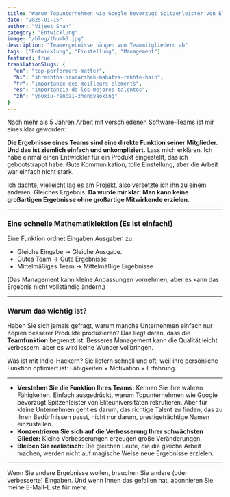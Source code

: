 ```yaml
---
title: "Warum Topunternehmen wie Google bevorzugt Spitzenleister von Eliteuniversitäten rekrutieren"
date: "2025-01-15"
author: "Vijeet Shah"
category: "Entwicklung"
image: "/blog/thumb3.jpg"
description: "Teamergebnisse hängen von Teammitgliedern ab"
tags: ["Entwicklung", "Einstellung", "Management"]
featured: true
translationSlugs: {
  "en": "top-performers-matter",
  "hi": "shreshtha-pradarshak-mahatva-rakhte-hain",
  "fr": "importance-des-meilleurs-elements",
  "es": "importancia-de-los-mejores-talentos",
  "zh": "youxiu-rencai-zhongyaoxing"
}
---
```


Nach mehr als 5 Jahren Arbeit mit verschiedenen Software-Teams ist mir eines klar geworden:

**Die Ergebnisse eines Teams sind eine direkte Funktion seiner Mitglieder. Und das ist ziemlich einfach und unkompliziert.** Lass mich erklären. Ich habe einmal einen Entwickler für ein Produkt eingestellt, das ich gebootstrappt habe. Gute Kommunikation, tolle Einstellung, aber die Arbeit war einfach nicht stark.

Ich dachte, vielleicht lag es am Projekt, also versetzte ich ihn zu einem anderen. Gleiches Ergebnis. **Da wurde mir klar: Man kann keine großartigen Ergebnisse ohne großartige Mitwirkende erzielen.**

---

### Eine schnelle Mathematiklektion (Es ist einfach!)

Eine Funktion ordnet Eingaben Ausgaben zu.
- Gleiche Eingabe → Gleiche Ausgabe.
- Gutes Team → Gute Ergebnisse
- Mittelmäßiges Team → Mittelmäßige Ergebnisse

(Das Management kann kleine Anpassungen vornehmen, aber es kann das Ergebnis nicht vollständig ändern.)

---

### Warum das wichtig ist?

Haben Sie sich jemals gefragt, warum manche Unternehmen einfach nur Kopien besserer Produkte produzieren? Das liegt daran, dass die **Teamfunktion** begrenzt ist. Besseres Management kann die Qualität leicht verbessern, aber es wird keine Wunder vollbringen.

Was ist mit Indie-Hackern? Sie liefern schnell und oft, weil ihre persönliche Funktion optimiert ist: Fähigkeiten + Motivation + Erfahrung.

---

- **Verstehen Sie die Funktion Ihres Teams:** Kennen Sie ihre wahren Fähigkeiten. Einfach ausgedrückt, warum Topunternehmen wie Google bevorzugt Spitzenleister von Eliteuniversitäten rekrutieren. Aber für kleine Unternehmen geht es darum, das richtige Talent zu finden, das zu Ihren Bedürfnissen passt, nicht nur darum, prestigeträchtige Namen einzustellen.
- **Konzentrieren Sie sich auf die Verbesserung Ihrer schwächsten Glieder:** Kleine Verbesserungen erzeugen große Veränderungen.
- **Bleiben Sie realistisch:** Die gleichen Leute, die die gleiche Arbeit machen, werden nicht auf magische Weise neue Ergebnisse erzielen.

---

Wenn Sie andere Ergebnisse wollen, brauchen Sie andere (oder verbesserte) Eingaben. Und wenn Ihnen das gefallen hat, abonnieren Sie meine E-Mail-Liste für mehr.